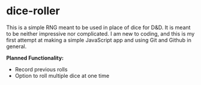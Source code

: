 # dice-roller
This is a simple RNG meant to be used in place of dice for D&amp;D. It is meant to be neither impressive nor complicated. I am new to coding, and this is my first attempt at making a simple JavaScript app and using Git and Github in general.

**Planned Functionality:**
- Record previous rolls
- Option to roll multiple dice at one time
